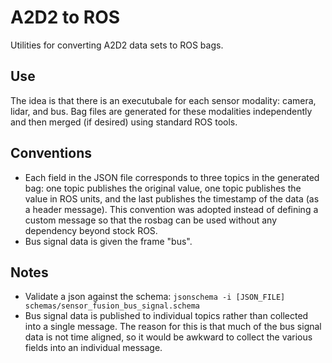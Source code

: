 # A2D2 to ROS

Utilities for converting A2D2 data sets to ROS bags.

## Use

The idea is that there is an executubale for each sensor modality: camera, lidar, and bus. Bag files are generated for these modalities independently and then merged (if desired) using standard ROS tools.

## Conventions

* Each field in the JSON file corresponds to three topics in the generated bag: one topic publishes the original value, one topic publishes the value in ROS units, and the last publishes the timestamp of the data (as a header message). This convention was adopted instead of defining a custom message so that the rosbag can be used without any dependency beyond stock ROS.
* Bus signal data is given the frame "bus".

## Notes

* Validate a json against the schema: `jsonschema -i [JSON_FILE] schemas/sensor_fusion_bus_signal.schema`
* Bus signal data is published to individual topics rather than collected into a single message. The reason for this is that much of the bus signal data is not time aligned, so it would be awkward to collect the various fields into an individual message.
